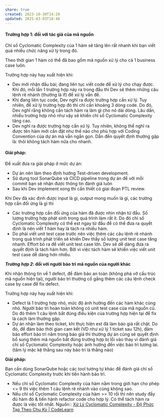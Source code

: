 ```yaml
---
share: true
created: 2023-10-30T14:29
updated: 2025-03-03T18:48
---
```

#### Trường hợp 1: đối với tác giả của mã nguồn

Chỉ số Cyclomatic Complexity của 1 hàm sẽ tăng lên rất nhanh khi bạn viết quá nhiều chức năng xử lý trong đó.

Theo thời gian 1 hàm có thể đã bao gồm mã nguồn xử lý cho cả 1 business case luôn.

Trường hợp này hay xuất hiện khi:

- Dev mới nhận đầu bài; đang liên tục viết code để xử lý cho chạy được. Khi đó, mỗi lần 1 trường hợp nảy ra trong đầu thì Dev sẽ thêm những câu lệnh rẽ nhánh (thường là if) để xử lý vấn đề.
- Khi đang liên tục code, Dev nghĩ ra được trường hợp cần xử lý. Tuy nhiên, để xử lý trường hợp đó thì chỉ cần khoảng 3 dòng code. Do đó, Dev nghĩ rằng không cần tách hàm ra làm gì cho nó dài dòng. Lâu dần, nhiều trường hợp nhỏ như vậy sẽ khiến chỉ số Cyclomatic Complexity tăng cao.
- Dev nghĩ ra được trường hợp cần xử lý. Tuy nhiên, không thể nghĩ ra được tên hàm mới cần đặt như thế nào cho phù hợp với Coding Convention của dự án mà vẫn ngắn gọn. Dẫn đến quyết định thường gặp là: thôi không tách hàm nữa cho nhanh.

#### Giải pháp:

Đề xuất đưa ra giải pháp ở mức dự án:

- Dự án nên làm theo định hướng Test-driven development.
- Sử dụng tool SonarQube và CICD pipeline trong dự án để với mỗi commit bạn sẽ nhận được thông tin đánh giá luôn
- Sau khi Dev implement xong thì cần thiết có giai đoạn PTL review.

Khi Dev đã xác định được input là gì, output mong muốn là gì, các trường hợp cần đối ứng là gì thì

- Các trường hợp cần đối ứng của hàm đã được nhìn nhận từ đầu. Số lượng trường hợp phát sinh trong quá trình làm rất ít. Do đó chỉ số Cyclomatic Complexity có thể est ngay từ đầu để có thể đưa ra quyết định là nên viết 1 hàm hay là tách ra nhiều hàm.
- Do phải viết unit test case trước nên việc thêm các câu lệnh rẽ nhánh trong quá trình phát triển sẽ khiến Dev thấy số lượng unit test case tăng nhanh. Effort bỏ ra để viết unit test case lớn. Dev sẽ dễ dàng đưa ra quyết định là tách hàm hơn. Bởi vì việc tách hàm sẽ khiến việc viết unit test case dễ dàng hơn nhiều.

**_Trường hợp 2_: đối với người bảo trì mã nguồn của người khác**

Khi nhận thông tin về 1 defect, để đảm bảo an toàn (không phá vỡ cấu trúc mã nguồn hiện tại), người bảo trì thường cố gắng thêm các câu lệnh check case by case để fix defect.

Trường hợp này hay xuất hiện khi:

- Defect là 1 trường hợp nhỏ, mức độ ảnh hưởng đến các hàm khác cũng nhỏ. Người bảo trì hoàn toàn không có unit test case của mã nguồn cũ. Do đó thêm 1 câu lệnh bắt đúng điều kiện của trường hợp hiện tại để fix là cách làm thường gặp.
- Dự án nhận làm theo ticket, khi thực hiện est đã làm báo giá rất chặt. Do đó, để đảm bảo thời gian cam kết (VD như xử lý 1 ticket sau 12h), đảm bảo effort bảo trì nằm trong báo giá thì thường dự án cũng sẽ quyết định bổ sung thêm mã nguồn bắt đúng trường hợp bị lỗi vào thay vì đánh giá chỉ số Cyclomatic Complexity hoặc ảnh hưởng đến việc bảo trì tương lai. (tâm lý mặc kệ thằng sau này bảo trì là thằng nào)

**Giải pháp:**

Bạn cần dùng SonarQube hoặc các tool tương tự khác để đánh giá chỉ số Cyclomatic Complexity trước khi tiến hành bảo trì.

- Nếu chỉ số Cyclomatic Complexity của hàm nằm trong giới hạn cho phép <= 9 thì việc thêm 1 câu lệnh rẽ nhánh vào cùng không sao.
- Nếu chỉ số Cyclomatic Complexity của hàm >= 10 rồi thì nên study đầy đủ hàm đó & tiến hành refactor code cho hợp lý. Có thể tách hàm ra được là việc tốt nhất.
Nguồn:: [Xử Lý Cyclomatic Complexity - Độ Phức Tạp Theo Chu Kỳ | CodeLearn](https://codelearn.io/sharing/xu-ly-cyclomatic-complexity)